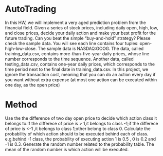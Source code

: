 # AutoTrading
In this HW, we will implement a very aged prediction problem from the financial field. Given a series of stock prices, including daily open, high, low, and close prices, decide your daily action and make your best profit for the future trading. Can you beat the simple “buy-and-hold” strategy?  Please check the sample data. You will see each line contains four tuples: open-high-low-close. The sample data is NASDAQ:GOOG. The data, called training_data.csv, contains more-than-five-year daily prices, whose line number corresponds to the time sequence. Another data, called testing_data.csv, contains one-year daily prices, which corresponds to the time period next to the final date in training_data.csv.  In this project, we ignore the transaction cost, meaning that you can do an action every day if you want without extra expense (at most one action can be executed within one day, as the open price)
# Method
Use the the difference of two day open price to decide which action class it belongs to.If the differece of price is > 1,it belongs to class -1;if the differece of price is <-1 ,it belongs to class 1;other belong to class 0.
Calculate the probability of which action should to be executed behind each of class. e.g,behind -1 class, the probability of executing action 1 is 0.5 , 0 is 0.2 and -1 is 0.3.
Generate the random number related to the probability table. The mean of the random number is which action will be executed.

